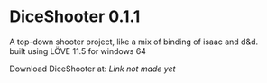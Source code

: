 # DiceShooter 0.1.1
A top-down shooter project, like a mix of binding of isaac and d&amp;d. <br />
built using LÖVE 11.5 for windows 64

Download DiceShooter at: *Link not made yet*
